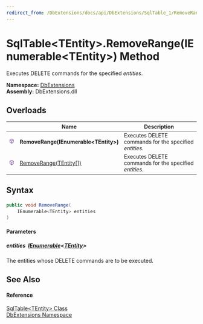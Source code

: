 ```yaml
---
redirect_from: /DbExtensions/docs/api/DbExtensions/SqlTable_1/RemoveRange.html
---
```


SqlTable&lt;TEntity>.RemoveRange(IEnumerable&lt;TEntity>) Method
================================================================
Executes DELETE commands for the specified *entities*.
  
**Namespace:** [DbExtensions][1]  
**Assembly:** DbExtensions.dll

Overloads
---------

|                  | Name                                     | Description                                            |
| ---------------- | ---------------------------------------- | ------------------------------------------------------ |
| ![Public method] | **RemoveRange(IEnumerable&lt;TEntity>)** | Executes DELETE commands for the specified *entities*. |
| ![Public method] | [RemoveRange(TEntity[])][2]              | Executes DELETE commands for the specified *entities*. |


Syntax
------

```csharp
public void RemoveRange(
	IEnumerable<TEntity> entities
)
```

#### Parameters

##### *entities*  [IEnumerable][3]&lt;[TEntity][4]>
The entities whose DELETE commands are to be executed.


See Also
--------

#### Reference
[SqlTable&lt;TEntity> Class][4]  
[DbExtensions Namespace][1]  

[1]: ../README.md
[2]: RemoveRange_1.md
[3]: https://learn.microsoft.com/dotnet/api/system.collections.generic.ienumerable-1
[4]: README.md
[Public method]: ../../icons/pubmethod.svg "Public method"
